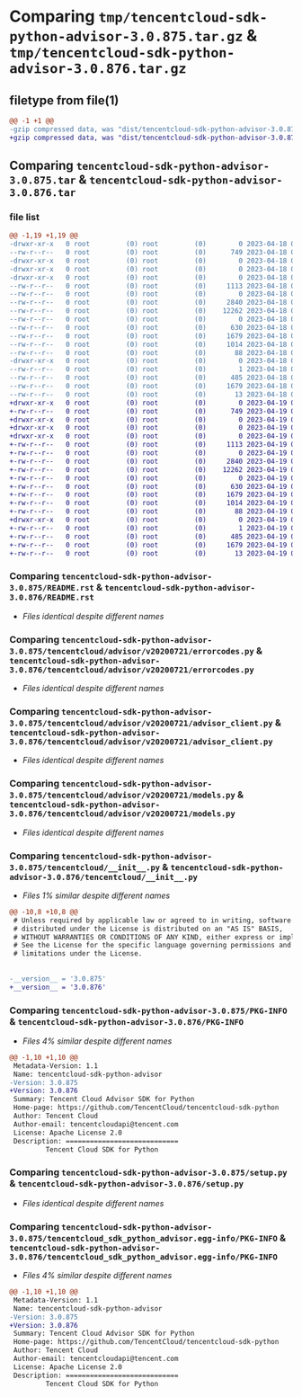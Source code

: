 # Comparing `tmp/tencentcloud-sdk-python-advisor-3.0.875.tar.gz` & `tmp/tencentcloud-sdk-python-advisor-3.0.876.tar.gz`

## filetype from file(1)

```diff
@@ -1 +1 @@
-gzip compressed data, was "dist/tencentcloud-sdk-python-advisor-3.0.875.tar", last modified: Tue Apr 18 00:18:29 2023, max compression
+gzip compressed data, was "dist/tencentcloud-sdk-python-advisor-3.0.876.tar", last modified: Wed Apr 19 00:15:17 2023, max compression
```

## Comparing `tencentcloud-sdk-python-advisor-3.0.875.tar` & `tencentcloud-sdk-python-advisor-3.0.876.tar`

### file list

```diff
@@ -1,19 +1,19 @@
-drwxr-xr-x   0 root         (0) root         (0)        0 2023-04-18 00:18:29.000000 tencentcloud-sdk-python-advisor-3.0.875/
--rw-r--r--   0 root         (0) root         (0)      749 2023-04-18 00:18:29.000000 tencentcloud-sdk-python-advisor-3.0.875/README.rst
-drwxr-xr-x   0 root         (0) root         (0)        0 2023-04-18 00:18:29.000000 tencentcloud-sdk-python-advisor-3.0.875/tencentcloud/
-drwxr-xr-x   0 root         (0) root         (0)        0 2023-04-18 00:18:29.000000 tencentcloud-sdk-python-advisor-3.0.875/tencentcloud/advisor/
-drwxr-xr-x   0 root         (0) root         (0)        0 2023-04-18 00:18:29.000000 tencentcloud-sdk-python-advisor-3.0.875/tencentcloud/advisor/v20200721/
--rw-r--r--   0 root         (0) root         (0)     1113 2023-04-18 00:18:29.000000 tencentcloud-sdk-python-advisor-3.0.875/tencentcloud/advisor/v20200721/errorcodes.py
--rw-r--r--   0 root         (0) root         (0)        0 2023-04-18 00:18:29.000000 tencentcloud-sdk-python-advisor-3.0.875/tencentcloud/advisor/v20200721/__init__.py
--rw-r--r--   0 root         (0) root         (0)     2840 2023-04-18 00:18:29.000000 tencentcloud-sdk-python-advisor-3.0.875/tencentcloud/advisor/v20200721/advisor_client.py
--rw-r--r--   0 root         (0) root         (0)    12262 2023-04-18 00:18:29.000000 tencentcloud-sdk-python-advisor-3.0.875/tencentcloud/advisor/v20200721/models.py
--rw-r--r--   0 root         (0) root         (0)        0 2023-04-18 00:18:29.000000 tencentcloud-sdk-python-advisor-3.0.875/tencentcloud/advisor/__init__.py
--rw-r--r--   0 root         (0) root         (0)      630 2023-04-18 00:18:29.000000 tencentcloud-sdk-python-advisor-3.0.875/tencentcloud/__init__.py
--rw-r--r--   0 root         (0) root         (0)     1679 2023-04-18 00:18:29.000000 tencentcloud-sdk-python-advisor-3.0.875/PKG-INFO
--rw-r--r--   0 root         (0) root         (0)     1014 2023-04-18 00:18:29.000000 tencentcloud-sdk-python-advisor-3.0.875/setup.py
--rw-r--r--   0 root         (0) root         (0)       88 2023-04-18 00:18:29.000000 tencentcloud-sdk-python-advisor-3.0.875/setup.cfg
-drwxr-xr-x   0 root         (0) root         (0)        0 2023-04-18 00:18:29.000000 tencentcloud-sdk-python-advisor-3.0.875/tencentcloud_sdk_python_advisor.egg-info/
--rw-r--r--   0 root         (0) root         (0)        1 2023-04-18 00:18:29.000000 tencentcloud-sdk-python-advisor-3.0.875/tencentcloud_sdk_python_advisor.egg-info/dependency_links.txt
--rw-r--r--   0 root         (0) root         (0)      485 2023-04-18 00:18:29.000000 tencentcloud-sdk-python-advisor-3.0.875/tencentcloud_sdk_python_advisor.egg-info/SOURCES.txt
--rw-r--r--   0 root         (0) root         (0)     1679 2023-04-18 00:18:29.000000 tencentcloud-sdk-python-advisor-3.0.875/tencentcloud_sdk_python_advisor.egg-info/PKG-INFO
--rw-r--r--   0 root         (0) root         (0)       13 2023-04-18 00:18:29.000000 tencentcloud-sdk-python-advisor-3.0.875/tencentcloud_sdk_python_advisor.egg-info/top_level.txt
+drwxr-xr-x   0 root         (0) root         (0)        0 2023-04-19 00:15:17.000000 tencentcloud-sdk-python-advisor-3.0.876/
+-rw-r--r--   0 root         (0) root         (0)      749 2023-04-19 00:15:16.000000 tencentcloud-sdk-python-advisor-3.0.876/README.rst
+drwxr-xr-x   0 root         (0) root         (0)        0 2023-04-19 00:15:17.000000 tencentcloud-sdk-python-advisor-3.0.876/tencentcloud/
+drwxr-xr-x   0 root         (0) root         (0)        0 2023-04-19 00:15:17.000000 tencentcloud-sdk-python-advisor-3.0.876/tencentcloud/advisor/
+drwxr-xr-x   0 root         (0) root         (0)        0 2023-04-19 00:15:17.000000 tencentcloud-sdk-python-advisor-3.0.876/tencentcloud/advisor/v20200721/
+-rw-r--r--   0 root         (0) root         (0)     1113 2023-04-19 00:15:17.000000 tencentcloud-sdk-python-advisor-3.0.876/tencentcloud/advisor/v20200721/errorcodes.py
+-rw-r--r--   0 root         (0) root         (0)        0 2023-04-19 00:15:17.000000 tencentcloud-sdk-python-advisor-3.0.876/tencentcloud/advisor/v20200721/__init__.py
+-rw-r--r--   0 root         (0) root         (0)     2840 2023-04-19 00:15:17.000000 tencentcloud-sdk-python-advisor-3.0.876/tencentcloud/advisor/v20200721/advisor_client.py
+-rw-r--r--   0 root         (0) root         (0)    12262 2023-04-19 00:15:17.000000 tencentcloud-sdk-python-advisor-3.0.876/tencentcloud/advisor/v20200721/models.py
+-rw-r--r--   0 root         (0) root         (0)        0 2023-04-19 00:15:17.000000 tencentcloud-sdk-python-advisor-3.0.876/tencentcloud/advisor/__init__.py
+-rw-r--r--   0 root         (0) root         (0)      630 2023-04-19 00:15:16.000000 tencentcloud-sdk-python-advisor-3.0.876/tencentcloud/__init__.py
+-rw-r--r--   0 root         (0) root         (0)     1679 2023-04-19 00:15:17.000000 tencentcloud-sdk-python-advisor-3.0.876/PKG-INFO
+-rw-r--r--   0 root         (0) root         (0)     1014 2023-04-19 00:15:16.000000 tencentcloud-sdk-python-advisor-3.0.876/setup.py
+-rw-r--r--   0 root         (0) root         (0)       88 2023-04-19 00:15:17.000000 tencentcloud-sdk-python-advisor-3.0.876/setup.cfg
+drwxr-xr-x   0 root         (0) root         (0)        0 2023-04-19 00:15:17.000000 tencentcloud-sdk-python-advisor-3.0.876/tencentcloud_sdk_python_advisor.egg-info/
+-rw-r--r--   0 root         (0) root         (0)        1 2023-04-19 00:15:17.000000 tencentcloud-sdk-python-advisor-3.0.876/tencentcloud_sdk_python_advisor.egg-info/dependency_links.txt
+-rw-r--r--   0 root         (0) root         (0)      485 2023-04-19 00:15:17.000000 tencentcloud-sdk-python-advisor-3.0.876/tencentcloud_sdk_python_advisor.egg-info/SOURCES.txt
+-rw-r--r--   0 root         (0) root         (0)     1679 2023-04-19 00:15:17.000000 tencentcloud-sdk-python-advisor-3.0.876/tencentcloud_sdk_python_advisor.egg-info/PKG-INFO
+-rw-r--r--   0 root         (0) root         (0)       13 2023-04-19 00:15:17.000000 tencentcloud-sdk-python-advisor-3.0.876/tencentcloud_sdk_python_advisor.egg-info/top_level.txt
```

### Comparing `tencentcloud-sdk-python-advisor-3.0.875/README.rst` & `tencentcloud-sdk-python-advisor-3.0.876/README.rst`

 * *Files identical despite different names*

### Comparing `tencentcloud-sdk-python-advisor-3.0.875/tencentcloud/advisor/v20200721/errorcodes.py` & `tencentcloud-sdk-python-advisor-3.0.876/tencentcloud/advisor/v20200721/errorcodes.py`

 * *Files identical despite different names*

### Comparing `tencentcloud-sdk-python-advisor-3.0.875/tencentcloud/advisor/v20200721/advisor_client.py` & `tencentcloud-sdk-python-advisor-3.0.876/tencentcloud/advisor/v20200721/advisor_client.py`

 * *Files identical despite different names*

### Comparing `tencentcloud-sdk-python-advisor-3.0.875/tencentcloud/advisor/v20200721/models.py` & `tencentcloud-sdk-python-advisor-3.0.876/tencentcloud/advisor/v20200721/models.py`

 * *Files identical despite different names*

### Comparing `tencentcloud-sdk-python-advisor-3.0.875/tencentcloud/__init__.py` & `tencentcloud-sdk-python-advisor-3.0.876/tencentcloud/__init__.py`

 * *Files 1% similar despite different names*

```diff
@@ -10,8 +10,8 @@
 # Unless required by applicable law or agreed to in writing, software
 # distributed under the License is distributed on an "AS IS" BASIS,
 # WITHOUT WARRANTIES OR CONDITIONS OF ANY KIND, either express or implied.
 # See the License for the specific language governing permissions and
 # limitations under the License.
 
 
-__version__ = '3.0.875'
+__version__ = '3.0.876'
```

### Comparing `tencentcloud-sdk-python-advisor-3.0.875/PKG-INFO` & `tencentcloud-sdk-python-advisor-3.0.876/PKG-INFO`

 * *Files 4% similar despite different names*

```diff
@@ -1,10 +1,10 @@
 Metadata-Version: 1.1
 Name: tencentcloud-sdk-python-advisor
-Version: 3.0.875
+Version: 3.0.876
 Summary: Tencent Cloud Advisor SDK for Python
 Home-page: https://github.com/TencentCloud/tencentcloud-sdk-python
 Author: Tencent Cloud
 Author-email: tencentcloudapi@tencent.com
 License: Apache License 2.0
 Description: ============================
         Tencent Cloud SDK for Python
```

### Comparing `tencentcloud-sdk-python-advisor-3.0.875/setup.py` & `tencentcloud-sdk-python-advisor-3.0.876/setup.py`

 * *Files identical despite different names*

### Comparing `tencentcloud-sdk-python-advisor-3.0.875/tencentcloud_sdk_python_advisor.egg-info/PKG-INFO` & `tencentcloud-sdk-python-advisor-3.0.876/tencentcloud_sdk_python_advisor.egg-info/PKG-INFO`

 * *Files 4% similar despite different names*

```diff
@@ -1,10 +1,10 @@
 Metadata-Version: 1.1
 Name: tencentcloud-sdk-python-advisor
-Version: 3.0.875
+Version: 3.0.876
 Summary: Tencent Cloud Advisor SDK for Python
 Home-page: https://github.com/TencentCloud/tencentcloud-sdk-python
 Author: Tencent Cloud
 Author-email: tencentcloudapi@tencent.com
 License: Apache License 2.0
 Description: ============================
         Tencent Cloud SDK for Python
```

